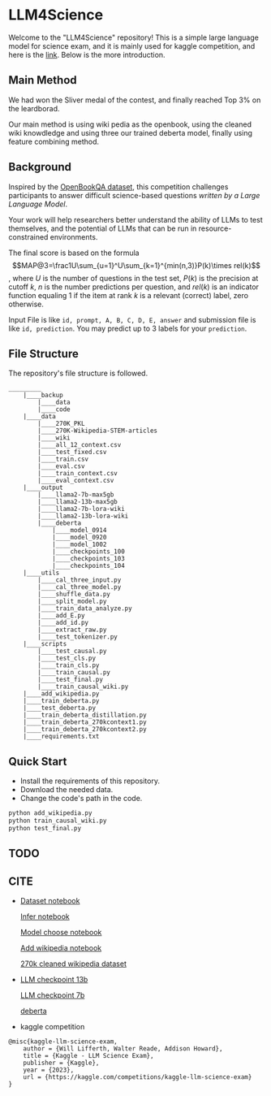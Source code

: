 # LLM4Science

Welcome to the "LLM4Science" repository! This is a simple large language model for science exam, and it is mainly used for kaggle competition, and here is the [link](https://www.kaggle.com/competitions/kaggle-llm-science-exam/). Below is the more introduction.

## Main Method

We had won the Sliver medal of the contest, and finally reached Top 3% on the leardborad.

Our main method is using wiki pedia as the openbook, using the cleaned wiki knowdledge and using three our trained deberta model, finally using feature combining method.


## Background

Inspired by the [OpenBookQA dataset](https://allenai.org/data/open-book-qa), this competition challenges participants to answer difficult science-based questions *written by a Large Language Model*.

Your work will help researchers better understand the ability of LLMs to test themselves, and the potential of LLMs that can be run in resource-constrained environments.

The final score is based on the formula $$MAP@3=\frac1U\sum_{u=1}^U\sum_{k=1}^{min(n,3)}P(k)\times rel(k)$$, where $U$ is the number of questions in the test set, $P(k)$ is the precision at cutoff $k$, $n$ is the number predictions per question, and $rel(k)$ is an indicator function equaling 1 if the item at rank $k$ is a relevant (correct) label, zero otherwise.

Input File is like `id, prompt, A, B, C, D, E, answer` and submission file is like `id, prediction`. You may predict up to 3 labels for your `prediction`.

## File Structure

The repository's file structure is followed.

```
_________
	|____backup
		|____data
		|____code
	|____data
		|____270K_PKL
		|____270K-Wikipedia-STEM-articles
		|____wiki
		|____all_12_context.csv
		|____test_fixed.csv
		|____train.csv
		|____eval.csv
		|____train_context.csv
		|____eval_context.csv
	|____output
		|____llama2-7b-max5gb
		|____llama2-13b-max5gb
		|____llama2-7b-lora-wiki
		|____llama2-13b-lora-wiki
		|____deberta
			|____model_0914
			|____model_0920
			|____model_1002
			|____checkpoints_100
			|____checkpoints_103
			|____checkpoints_104
	|____utils
		|____cal_three_input.py
		|____cal_three_model.py
		|____shuffle_data.py
		|____split_model.py
		|____train_data_analyze.py
		|____add_E.py
		|____add_id.py
		|____extract_raw.py
		|____test_tokenizer.py
	|____scripts
		|____test_causal.py
		|____test_cls.py
		|____train_cls.py
		|____train_causal.py
		|____test_final.py
		|____train_causal_wiki.py
	|____add_wikipedia.py
	|____train_deberta.py
	|____test_deberta.py
	|____train_deberta_distillation.py
	|____train_deberta_270kcontext1.py
	|____train_deberta_270kcontext2.py
	|____requirements.txt
```

## Quick Start

- Install the requirements of this repository.
- Download the needed data.
- Change the code's path in the code.

```python
python add_wikipedia.py
python train_causal_wiki.py
python test_final.py
```

## TODO


## CITE

- [Dataset notebook](https://www.kaggle.com/competitions/kaggle-llm-science-exam/discussion/436383)

  [Infer notebook](https://www.kaggle.com/code/zzy990106/llama-7b-infer)

  [Model choose notebook](https://www.kaggle.com/code/radek1/best-open-source-llm-starter-pack)

  [Add wikipedia notebook](https://www.kaggle.com/code/jjinho/open-book-llm-science-exam)

  [270k cleaned wikipedia dataset](https://www.kaggle.com/datasets/mbanaei/all-paraphs-parsed-expanded)


- [LLM checkpoint 13b](https://huggingface.co/NousResearch/Nous-Hermes-Llama2-13b)

  [LLM checkpoint 7b](https://huggingface.co/NousResearch/Nous-Hermes-llama-2-7b)

  [deberta]()

- kaggle competition

```
@misc{kaggle-llm-science-exam,
    author = {Will Lifferth, Walter Reade, Addison Howard},
    title = {Kaggle - LLM Science Exam},
    publisher = {Kaggle},
    year = {2023},
    url = {https://kaggle.com/competitions/kaggle-llm-science-exam}
}
```





